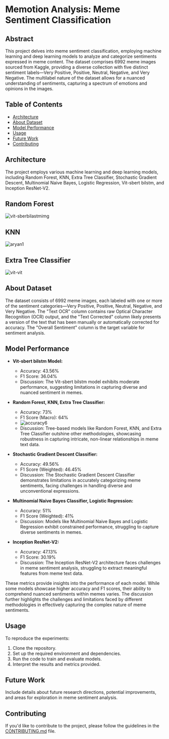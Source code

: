 # Memotion Analysis: Meme Sentiment Classification

## Abstract

This project delves into meme sentiment classification, employing machine learning and deep learning models to analyze and categorize sentiments expressed in meme content. The dataset comprises 6992 meme images sourced from Kaggle, providing a diverse collection with five distinct sentiment labels—Very Positive, Positive, Neutral, Negative, and Very Negative. The multilabel nature of the dataset allows for a nuanced understanding of sentiments, capturing a spectrum of emotions and opinions in the images.

## Table of Contents

- [Architecture](#architecture)
- [About Dataset](#about-dataset)
- [Model Performance](#model-performance)
- [Usage](#usage)
- [Future Work](#future-work)
- [Contributing](#contributing)

## Architecture

The project employs various machine learning and deep learning models, including Random Forest, KNN, Extra Tree Classifier, Stochastic Gradient Descent, Multinomial Naive Bayes, Logistic Regression, Vit-sbert bilstm, and Inception ResNet-V2.

## Random Forest

![vit-sberbilastmimg](https://github.com/09aryan/MEME_CLASSIFICATION_USING_SENTIMENT_ANALYSIS/assets/99637603/20e33118-163b-423e-93b0-65dc6dfa1ffa)

## KNN

![aryan1](https://github.com/09aryan/MEME_CLASSIFICATION_USING_SENTIMENT_ANALYSIS/assets/123651189/92962a15-ce6c-4e6a-9519-503279e5d433)

## Extra Tree Classifier

![vit-vit](https://github.com/09aryan/MEME_CLASSIFICATION_USING_SENTIMENT_ANALYSIS/assets/123651189/359ae785-3361-433d-8baf-0a78d37edc09)


## About Dataset

The dataset consists of 6992 meme images, each labeled with one or more of the sentiment categories—Very Positive, Positive, Neutral, Negative, and Very Negative. The "Text OCR" column contains raw Optical Character Recognition (OCR) output, and the "Text Corrected" column likely presents a version of the text that has been manually or automatically corrected for accuracy. The "Overall Sentiment" column is the target variable for sentiment analysis.

## Model Performance

- **Vit-sbert bilstm Model:**
  - Accuracy: 43.56%
  - F1 Score: 36.04%
  - Discussion: The Vit-sbert bilstm model exhibits moderate performance, suggesting limitations in capturing diverse and nuanced sentiment in memes.

- **Random Forest, KNN, Extra Tree Classifier:**
  - Accuracy: 73%
  - F1 Score (Macro): 64%
  - ![accuracy6](https://github.com/09aryan/MEME_CLASSIFICATION_USING_SENTIMENT_ANALYSIS/assets/99637603/67e83044-4f28-493d-a13d-189a0c48bc33)
  - Discussion: Tree-based models like Random Forest, KNN, and Extra Tree Classifier outshine other methodologies, showcasing robustness in capturing intricate, non-linear relationships in meme text data.

- **Stochastic Gradient Descent Classifier:**
  - Accuracy: 49.56%
  - F1 Score (Weighted): 46.45%
  - Discussion: The Stochastic Gradient Descent Classifier demonstrates limitations in accurately categorizing meme sentiments, facing challenges in handling diverse and unconventional expressions.

- **Multinomial Naive Bayes Classifier, Logistic Regression:**
  - Accuracy: 51%
  - F1 Score (Weighted): 41%
  - Discussion: Models like Multinomial Naive Bayes and Logistic Regression exhibit constrained performance, struggling to capture diverse sentiments in memes.

- **Inception ResNet-V2:**
  - Accuracy: 47.13%
  - F1 Score: 30.19%
  - Discussion: The Inception ResNet-V2 architecture faces challenges in meme sentiment analysis, struggling to extract meaningful features from meme text data.

These metrics provide insights into the performance of each model. While some models showcase higher accuracy and F1 scores, their ability to comprehend nuanced sentiments within memes varies. The discussion further highlights the challenges and limitations faced by different methodologies in effectively capturing the complex nature of meme sentiments.

## Usage

To reproduce the experiments:
1. Clone the repository.
2. Set up the required environment and dependencies.
3. Run the code to train and evaluate models.
4. Interpret the results and metrics provided.

## Future Work

Include details about future research directions, potential improvements, and areas for exploration in meme sentiment analysis.

## Contributing

If you'd like to contribute to the project, please follow the guidelines in the [CONTRIBUTING.md](CONTRIBUTING.md) file.
